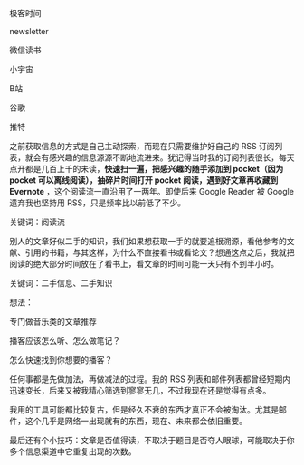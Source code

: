 极客时间

newsletter

微信读书

小宇宙

B站

谷歌

推特

之前获取信息的方式是自己主动探索，而现在只需要维护好自己的 RSS 订阅列表，就会有感兴趣的信息源源不断地流进来。犹记得当时我的订阅列表很长，每天点开都是几百上千的未读，**快速扫一遍，把感兴趣的随手添加到 pocket（因为 pocket 可以离线阅读），抽碎片时间打开 pocket 阅读，遇到好文章再收藏到 Evernote** ，这个阅读流一直沿用了一两年。即使后来 Google Reader 被 Google 遗弃我也坚持用 RSS，只是频率比以前低了不少。

关键词：阅读流

别人的文章好似二手的知识，我们如果想获取一手的就要追根溯源，看他参考的文献、引用的书籍，与其这样，为什么不直接看书或看论文？想通这点之后，我就把阅读的绝大部分时间放在了看书上，看文章的时间可能一天只有不到半小时。

关键词：二手信息、二手知识

想法：

专门做音乐类的文章推荐

播客应该怎么听、怎么做笔记？

怎么快速找到你想要的播客？

任何事都是先做加法，再做减法的过程。我的 RSS 列表和邮件列表都曾经短期内迅速变长，后来又被我精心筛选到寥寥无几，不过我现在还是觉得有点多。

我用的工具可能都比较复古，但是经久不衰的东西才真正不会被淘汰。尤其是邮件，这个几乎是网络一出现就有的东西，现在、未来都会依旧重要。

最后还有个小技巧：文章是否值得读，不取决于题目是否夺人眼球，可能取决于你多个信息渠道中它重复出现的次数。